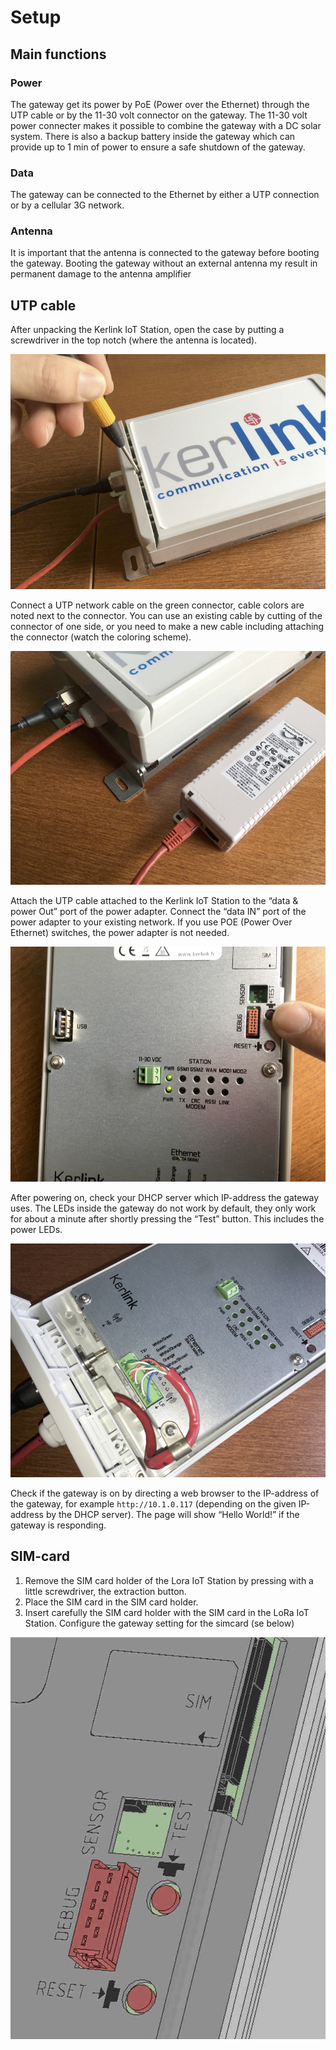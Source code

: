 # Setup

## Main functions

### Power
The gateway get its power by PoE (Power over the Ethernet) through the UTP cable or by the 11-30 volt connector on the gateway. The 11-30 volt power connecter makes it possible to combine the gateway with a DC solar system. There is also a backup battery inside the gateway which can provide up to 1 min of power to ensure a safe shutdown of the gateway.

### Data
The gateway can be connected to the Ethernet by either a UTP connection or by a cellular 3G network.

### Antenna
It is important that the antenna is connected to the gateway before booting the gateway. Booting the gateway without an external antenna my result in permanent damage to the antenna amplifier

## UTP cable
After unpacking the Kerlink IoT Station, open the case by putting a screwdriver in the top notch (where the antenna is located).

![Opening the case](utp-1.jpg)

Connect a UTP network cable on the green connector, cable colors are noted next to the connector. You can use an existing cable by cutting of the connector of one side, or you need to make a new cable including attaching the connector (watch the coloring scheme).

![Attach the UTP cable](utp-2.jpg)

Attach the UTP cable attached to the Kerlink IoT Station to the “data & power Out” port of the power adapter. Connect the “data IN” port of the power adapter to your existing network. If you use POE (Power Over Ethernet) switches, the power adapter is not needed.

![Test button](utp-3.jpg)

After powering on, check your DHCP server which IP-address the gateway uses. The LEDs inside the gateway do not work by default, they only work for about a minute after shortly pressing the “Test” button. This includes the power LEDs.

![Cables](utp-4.jpg)

Check if the gateway is on by directing a web browser to the IP-address of the gateway, for example `http://10.1.0.117` (depending on the given IP-address by the DHCP server). The page will show “Hello World!” if the gateway is responding.

## SIM-card

1.	Remove the SIM card holder of the Lora IoT Station by pressing with a little screwdriver, the extraction button.
2.	Place the SIM card in the SIM card holder.
3.	Insert carefully the SIM card holder with the SIM card in the LoRa IoT Station.
Configure the gateway setting for the simcard (se below)

![Sim card holder](sim.png)
